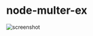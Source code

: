 # node-multer-ex
![screenshot](https://blog.kakaocdn.net/dn/bHMYMH/btrcOi2Bv4g/iLrpKEdP8ZThymKL02ikn0/img.png)

